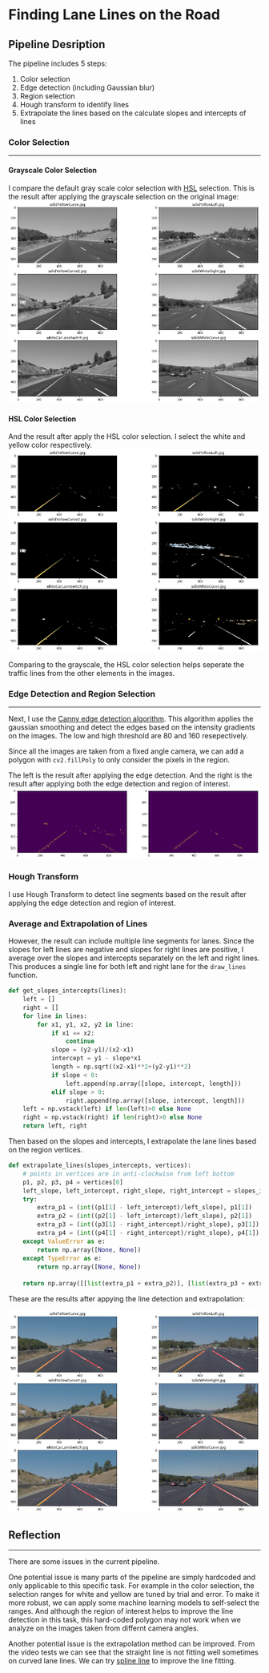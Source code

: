 # **Finding Lane Lines on the Road** 

## Pipeline Desription
The pipeline includes 5 steps:
1. Color selection
2. Edge detection (including Gaussian blur)
3. Region selection
4. Hough transform to identify lines
5. Extrapolate the lines based on the calculate slopes and intercepts of lines

### Color Selection
-------------------

#### Grayscale Color Selection
I compare the default gray scale color selection with [HSL](https://en.wikipedia.org/wiki/HSL_and_HSV) selection.
This is the result after applying the grayscale selection on the original image:
![grayscale](images/grayscale.png)

#### HSL Color Selection
And the result after apply the HSL color selection. I select the white and yellow color respectively.
![hsl](images/hsl.png)

Comparing to the grayscale, the HSL color selection helps seperate the traffic lines from the other elements in the images. 

### Edge Detection and Region Selection
---------------------------------------
Next, I use the [Canny edge detection algorithm](https://en.wikipedia.org/wiki/Canny_edge_detector). This algorithm applies the gaussian smoothing and detect the edges based on the intensity gradients on the images. The low and high threshold are 80 and 160 resepectively.

Since all the images are taken from a fixed angle camera, we can add a polygon with `cv2.fillPoly` to only consider the pixels in the region.

The left is the result after applying the edge detection. And the right is the result after applying both the edge detection and region of interest.
![hsl_edge_region](images/hsl_edge_region.png)

### Hough Transform
I use Hough Transform to detect line segments based on the result after applying the edge detection and region of interest. 

### Average and Extrapolation of Lines
However, the result can include multiple line segments for lanes. Since the slopes for left lines are negative and slopes for right lines are positive, I average over the slopes and intercepts separately on the left and right lines. This produces a single line for both left and right lane for the `draw_lines` function.
```python
def get_slopes_intercepts(lines):
    left = []
    right = []
    for line in lines:
        for x1, y1, x2, y2 in line:
            if x1 == x2:
                continue
            slope = (y2-y1)/(x2-x1)
            intercept = y1 - slope*x1
            length = np.sqrt((x2-x1)**2+(y2-y1)**2)
            if slope < 0:
                left.append(np.array([slope, intercept, length]))
            elif slope > 0:
                right.append(np.array([slope, intercept, length]))
    left = np.vstack(left) if len(left)>0 else None
    right = np.vstack(right) if len(right)>0 else None
    return left, right
```

Then based on the slopes and intercepts, I extrapolate the lane lines based on the region vertices.
```python
def extrapolate_lines(slopes_intercepts, vertices):
    # points in vertices are in anti-clockwise from left bottom
    p1, p2, p3, p4 = vertices[0]
    left_slope, left_intercept, right_slope, right_intercept = slopes_intercepts
    try:
        extra_p1 = (int((p1[1] - left_intercept)/left_slope), p1[1])
        extra_p2 = (int((p2[1] - left_intercept)/left_slope), p2[1])
        extra_p3 = (int((p3[1] - right_intercept)/right_slope), p3[1])
        extra_p4 = (int((p4[1] - right_intercept)/right_slope), p4[1])
    except ValueError as e:
        return np.array([None, None])
    except TypeError as e:
        return np.array([None, None])

    return np.array([[list(extra_p1 + extra_p2)], [list(extra_p3 + extra_p4)]])
```

These are the results after appying the line detection and extrapolation:

![lines_after_average_extrapolate](images/lines_after_average_extrapolate.png)

## Reflection
-------------

There are some issues in the current pipeline.

One potential issue is many parts of the pipeline are simply hardcoded and only applicable to this specific task. For example in the color selection, the selection ranges for white and yellow are tuned by trial and error. To make it more robust, we can apply some machine learning models to self-select the ranges. And although the region of interest helps to improve the line detection in this task, this hard-coded polygon may not work when we analyze on the images taken from differnt camera angles.

Another potential issue is the extrapolation method can be improved. From the video tests we can see that the straight line is not fitting well sometimes on curved lane lines. We can try [spline line](https://en.wikipedia.org/wiki/Spline_interpolation) to improve the line fitting. 

